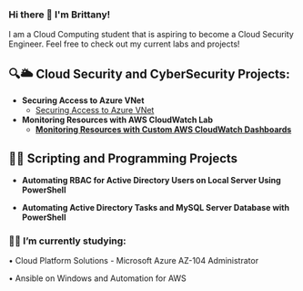 ### Hi there 👋 I'm Brittany! 

I am a Cloud Computing student that is aspiring to become a Cloud Security Engineer. Feel free to check out my current labs and projects! 


<h2>🔍🌥️ Cloud Security and CyberSecurity Projects:</h2>

- <b>Securing Access to Azure VNet</b>
  - [Securing Access to Azure VNet](https://github.com/brireyn/Azure-VNet)
- <b>Monitoring Resources with AWS CloudWatch Lab</b>
  - <b>[Monitoring Resources with Custom AWS CloudWatch Dashboards](https://github.com/brireyn/Monitor-Resources--AWS) </b>

<h2>👩‍💻 Scripting and Programming Projects</h2>

- <b>Automating RBAC for Active Directory Users on Local Server Using PowerShell</b>

- <b> Automating Active Directory Tasks and MySQL Server Database with PowerShell</b>

 



<h3>🐱‍💻 I’m currently studying:</h3>

  • Cloud Platform Solutions - Microsoft Azure AZ-104 Administrator
  
  • Ansible on Windows and Automation for AWS 
  
 
  
